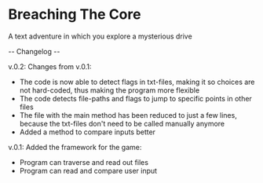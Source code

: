 # Breaching The Core
 A text adventure in which you explore a mysterious drive

 -- Changelog --

 v.0.2:
 Changes from v.0.1:
 + The code is now able to detect flags in txt-files, making it so choices are not hard-coded, thus making the program more flexible
 + The code detects file-paths and flags to jump to specific points in other files
 + The file with the main method has been reduced to just a few lines, because the txt-files don't need to be called manually anymore
 + Added a method to compare inputs better

 v.0.1:
 Added the framework for the game:
 + Program can traverse and read out files
 + Program can read and compare user input
